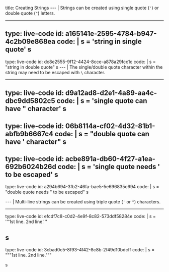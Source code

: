 title: Creating Strings
--- |
  Strings can be created using single quote (`'`) or double quote (`"`) letters.

---
type: live-code
id: a165141e-2595-4784-b947-4c2b09e868ea
code: |
  s = 'string in single quote'
  s
---
type: live-code
id: dc8e2555-9f12-4424-8cce-a878a29fcc1c
code: |
  s = "string in double quote"
  s
--- |
  The single/double quote character within the string may need to be escaped with `\` character.

---
type: live-code
id: d9a12ad8-d2e1-4a89-aa4c-dbc9dd5802c5
code: |
  s = 'single quote can have " character'
  s
---
type: live-code
id: 06b8114a-cf02-4d32-81b1-abfb9b6667c4
code: |
  s = "double quote can have ' character"
  s
---
type: live-code
id: acbe891a-db60-4f27-a1ea-692b6024b26d
code: |
  s = 'single quote needs \' to be escaped'
  s
---
type: live-code
id: a294b694-3fb2-46fa-bae5-5e696835c694
code: |
  s = "double quote needs \" to be escaped"
  s

--- |
  Multi-line strings can be created using triple quote (`'` or `"`) characters.

---
type: live-code
id: efcdf7c8-c0d2-4e9f-8c82-573ddf58284e
code: |
  s = '''1st line.
  2nd line.'''

  s
---
type: live-code
id: 3cbad0c5-8f93-4f42-8c8b-2f49d10bdcff
code: |
  s = """1st line.
  2nd line."""

  s
